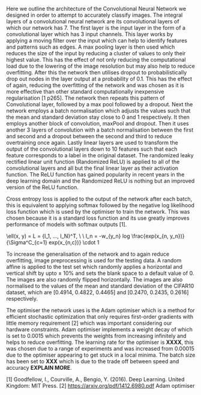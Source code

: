 Here we outline the architecture of the Convolutional Neural Network we designed in order to attempt to accurately classify images. The integral layers of a convolutional neural network are its convolutional layers of which our network has 7. The first layer is the input layer in the form of a convolutional layer which has 3 input channels. This layer works by applying a moving filter over the input which can help to identify features and patterns such as edges. A max pooling layer is then used which reduces the size of the input by reducing a cluster of values to only their highest value. This has the effect of not only reducing the computational load due to the lowering of the image resolution but may also help to reduce overfitting. After this the network then utilises dropout to probabilistically drop out nodes in the layer output at a probability of 0.1. This has the effect of again, reducing the overfitting of the network and was chosen as it is more effective than other standard computationally inexpensive regularisation [1 p265]. The network then repeats this pattern of Convolutional layer, followed by a max pool followed by a dropout. Next the network employs a batch normalisation which adjusts the values such that the mean and standard deviation stay close to 0 and 1 respectively. It then employs another block of convolution, maxPool and dropout. Then it uses another 3 layers of convolution with a batch normalisation between the first and second and a dropout between the second and third to reduce overtraining once again. Lastly linear layers are used to transform the output of the convolutional layers down to 10 features such that each feature corresponds to a label in the original dataset. The randomized leaky rectified linear unit function (Randomized ReLU) is applied to all of the convolutional layers and all but the final linear layer as their activation function. The ReLU function has gained popularity in recent years in the deep learning domain and the Randomized ReLU is nothing but an improved version of the ReLU function. 

 Cross entropy loss is applied to the output of the network after each batch, this is equivalent to applying softmax followed by the negative log likelihood loss function which is used by the optimiser to train the network. This was chosen because it is a standard loss function and its use greatly improves performance of models with softmax outputs [1]. 
 
 
 \ell(x, y) = L = \{l_1, ..., l_N\}^T, \ \ l_n = -w_{y_n} log \frac{exp(x_{n, y_n})}{\Sigma^C_{c=1} exp(x_{n,c})} \cdot 1 


To increase the generalisation of the network and to again reduce overfitting, image preprocessing is used for the testing data. A random affine is applied to the test set which randomly applies a horizontal and vertical shift by upto ± 10%  and sets the blank space to a default value of 0. The images are also randomly flipped horizontally. The images are also normalised to the values of the mean and standard deviation of the CIFAR10 dataset, which are [0.4914, 0.4822, 0.4465] and [0.2470, 0.2435, 0.2616] respectively. 

The optimiser the network uses is the Adam optimiser which is a method for efficient stochastic optimization that only requires first-order gradients with little memory requirement [2] which was important considering our hardware constraints. Adam optimiser implements a weight decay of which is set to 0.0015 which prevents the weights from increasing infinitely and helps to reduce overfitting. The learning rate for the optimiser is **XXXX**, this was chosen due to a range of experiments and was increased from 0.00015 due to the optimiser appearing to get stuck in a local minima. The batch size has been set to **XXX** which is due to the trade off between speed and accuracy **EXPLAIN MORE**. 


[1] Goodfellow, I., Courville, A., Bengio, Y. (2016). Deep Learning. United Kingdom: MIT Press.
[2] https://arxiv.org/pdf/1412.6980.pdf Adam optimiser
